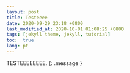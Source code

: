 ```yaml
---
layout: post
title: Testeeee
date: 2020-09-29 23:18 +0800
last_modified_at: 2020-10-01 01:08:25 +0800
tags: [jekyll theme, jekyll, tutorial]
toc:  true
lang: pt
---
```


TESTEEEEEEEE.
{: .message }

